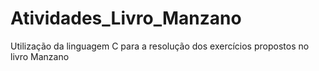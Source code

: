 # Atividades_Livro_Manzano
Utilização da linguagem C para a resolução dos exercícios propostos no livro Manzano

